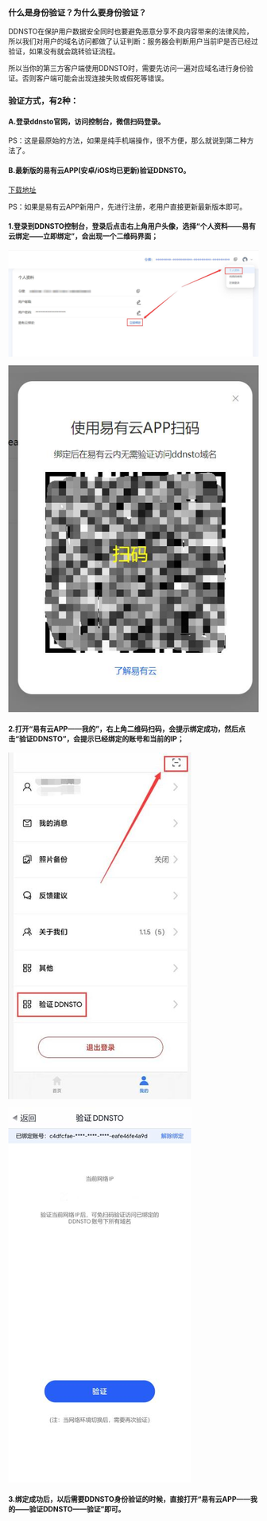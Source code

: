 
### 什么是身份验证？为什么要身份验证？

DDNSTO在保护用户数据安全同时也要避免恶意分享不良内容带来的法律风险，所以我们对用户的域名访问都做了认证判断：服务器会判断用户当前IP是否已经过验证，如果没有就会跳转验证流程。

所以当你的第三方客户端使用DDNSTO时，需要先访问一遍对应域名进行身份验证。否则客户端可能会出现连接失败或假死等错误。


### 验证方式，有2种：

#### A.登录ddnsto官网，访问控制台，微信扫码登录。

PS：这是最原始的方法，如果是纯手机端操作，很不方便，那么就说到第二种方法了。

#### B.最新版的易有云APP(安卓/iOS均已更新)验证DDNSTO。

[下载地址](https://www.ddnsto.com/linkease/download/#/)

PS：如果是易有云APP新用户，先进行注册，老用户直接更新最新版本即可。


#### 1.登录到DDNSTO控制台，登录后点击右上角用户头像，选择“个人资料——易有云绑定——立即绑定”，会出现一个二维码界面；

   ![Authentication](./Authentication/Authentication1.jpg)
 
   ![Authentication](./Authentication/Authentication2.jpg)
   
#### 2.打开“易有云APP——我的”，右上角二维码扫码，会提示绑定成功，然后点击“验证DDNSTO”，会提示已经绑定的账号和当前的IP；   

   ![Authentication](./Authentication/Authentication3.jpg)

   ![Authentication](./Authentication/Authentication4.jpg)   

#### 3.绑定成功后，以后需要DDNSTO身份验证的时候，直接打开“易有云APP——我的——验证DDNSTO——验证”即可。

   
   
